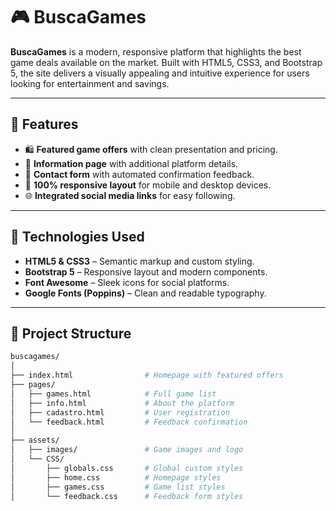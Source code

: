# 🎮 BuscaGames

**BuscaGames** is a modern, responsive platform that highlights the best game deals available on the market. Built with HTML5, CSS3, and Bootstrap 5, the site delivers a visually appealing and intuitive experience for users looking for entertainment and savings.

---

## 📌 Features

- 🛍️ **Featured game offers** with clean presentation and pricing.
- 📄 **Information page** with additional platform details.
- 📝 **Contact form** with automated confirmation feedback.
- 📱 **100% responsive layout** for mobile and desktop devices.
- 🌐 **Integrated social media links** for easy following.

---

## 🚀 Technologies Used

- **HTML5 & CSS3** – Semantic markup and custom styling.
- **Bootstrap 5** – Responsive layout and modern components.
- **Font Awesome** – Sleek icons for social platforms.
- **Google Fonts (Poppins)** – Clean and readable typography.

---

## 📁 Project Structure

```bash
buscagames/
│
├── index.html                # Homepage with featured offers
├── pages/
│   ├── games.html            # Full game list
│   ├── info.html             # About the platform
│   ├── cadastro.html         # User registration
│   └── feedback.html         # Feedback confirmation
│
├── assets/
│   ├── images/               # Game images and logo
│   └── CSS/
│       ├── globals.css       # Global custom styles
│       ├── home.css          # Homepage styles
│       ├── games.css         # Game list styles
│       └── feedback.css      # Feedback form styles
